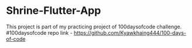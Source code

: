 # Shrine-Flutter-App
This project is part of my practicing project of 100daysofcode challenge.  
#100daysofcode repo link - https://github.com/Kyawkhaing444/100-days-of-code
